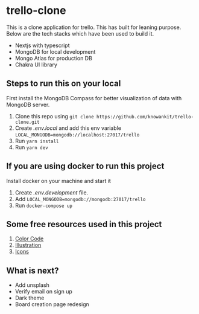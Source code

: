 # trello-clone

This is a clone application for trello. This has built for leaning purpose. Below are the tech stacks which have been used to build it.

- Nextjs with typescript
- MongoDB for local development
- Mongo Atlas for production DB
- Chakra UI library

## Steps to run this on your local

First install the MongoDB Compass for better visualization of data with MongoDB server.

1. Clone this repo using `git clone https://github.com/knowankit/trello-clone.git`
2. Create _.env.local_ and add this env variable `LOCAL_MONGODB=mongodb://localhost:27017/trello`
3. Run `yarn install`
4. Run `yarn dev`

## If you are using docker to run this project

Install docker on your machine and start it

1. Create _.env.development_ file.
2. Add `LOCAL_MONGODB=mongodb://mongodb:27017/trello`
3. Run `docker-compose up`

## Some free resources used in this project

1. [Color Code](https://www.designpieces.com/palette/trello-color-palette-hex-and-rgb/)
2. [Illustration](https://undraw.co/illustrations)
3. [Icons](https://github.com/react-icons/react-icons)

## What is next?

* Add unsplash
* Verify email on sign up
* Dark theme
* Board creation page redesign
